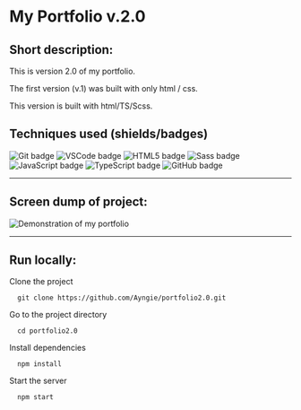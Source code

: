 # My Portfolio v.2.0

## Short description:
This is version 2.0 of my portfolio. 

The first version (v.1) was built with only html / css.

This version is built with html/TS/Scss.

## Techniques used (shields/badges)
![Git badge](https://img.shields.io/badge/GIT-E44C30?style=for-the-badge&logo=git&logoColor=white/to/img.png) 
![VSCode badge](https://img.shields.io/badge/VSCode-0078D4?style=for-the-badge&logo=visual%20studio%20code&logoColor=white/to/img.png)
![HTML5 badge](https://img.shields.io/badge/HTML5-E34F26?style=for-the-badge&logo=html5&logoColor=white/to/img.png)
![Sass badge](https://img.shields.io/badge/Sass-CC6699?style=for-the-badge&logo=sass&logoColor=white/to/img.png)
![JavaScript badge](https://img.shields.io/badge/JavaScript-323330?style=for-the-badge&logo=javascript&logoColor=F7DF1E/to/img.png)
![TypeScript badge](https://img.shields.io/badge/TypeScript-007ACC?style=for-the-badge&logo=typescript&logoColor=white/to/img.png)
![GitHub badge](https://img.shields.io/badge/GitHub-100000?style=for-the-badge&logo=github&logoColor=white/to/img.png)

---

## Screen dump of project:
![Demonstration of my portfolio](https://angelicareutersward.se/assets/portfolio/portfolio.png)

---

## Run locally:

Clone the project

```terminal
  git clone https://github.com/Ayngie/portfolio2.0.git
```

Go to the project directory

```terminal
  cd portfolio2.0
```

Install dependencies

```terminal
  npm install
```

Start the server

```terminal
  npm start
```

